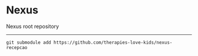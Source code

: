 # Nexus
Nexus root repository


---

```
git submodule add https://github.com/therapies-love-kids/nexus-recepcao
```